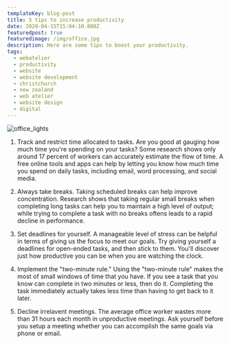 ```yaml
---
templateKey: blog-post
title: 5 tips to increase productivity
date: 2020-04-15T15:04:10.000Z
featuredpost: true
featuredimage: /img/office.jpg
description: Here are some tips to boost your productivity.
tags:
  - webatelier
  - productivity
  - website
  - website development
  - christchurch
  - new zealand
  - web atelier
  - website design
  - digital
---
```


![office_lights](/img/office.jpg)

1. Track and restrict time allocated to tasks.
   Are you good at gauging how much time you're spending on your tasks? Some research shows only around 17 percent of workers can accurately estimate the flow of time. A free online tools and apps can help by letting you know how much time you spend on daily tasks, including email, word processing, and social media.

2. Always take breaks.
   Taking scheduled breaks can help improve concentration. Research shows that taking regular small breaks when completing long tasks can help you to maintain a high level of output; while trying to complete a task with no breaks oftens leads to a rapid decline in performance.

3. Set deadlines for yourself.
   A manageable level of stress can be helpful in terms of giving us the focus to meet our goals. Try giving yourself a deadlines for open-ended tasks, and then stick to them. You'll discover just how productive you can be when you are watching the clock.

4. Implement the "two-minute rule."
   Using the "two-minute rule" makes the most of small windows of time that you have. If you see a task that you know can complete in two minutes or less, then do it. Completing the task immediately actually takes less time than having to get back to it later.

5. Decline irrelavent meetings.
   The average office worker wastes more than 31 hours each month in unproductive meetings. Ask yourself before you setup a meeting whether you can accomplish the same goals via phone or email.
